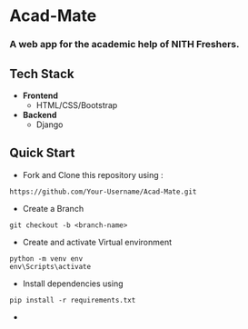 # Acad-Mate
### A web app for the academic help of NITH Freshers.
## __Tech Stack__
* __Frontend__
  * HTML/CSS/Bootstrap
* __Backend__
  * Django
## __Quick Start__
* Fork and Clone this repository using :
```
https://github.com/Your-Username/Acad-Mate.git
```
* Create a Branch
```
git checkout -b <branch-name>
```
* Create and activate Virtual environment
```
python -m venv env
env\Scripts\activate
```
* Install dependencies using
```
pip install -r requirements.txt
```
* 
